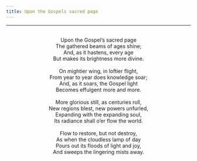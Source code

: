 ```yaml
---
title: Upon the Gospels sacred page
---
```


---
<center>
<br/>
Upon the Gospel’s sacred page<br/>
The gathered beams of ages shine;<br/>
And, as it hastens, every age<br/>
But makes its brightness more divine.<br/>
<br/>
On mightier wing, in loftier flight,<br/>
From year to year does knowledge soar;<br/>
And, as it soars, the Gospel light<br/>
Becomes effulgent more and more.<br/>
<br/>
More glorious still, as centuries roll,<br/>
New regions blest, new powers unfurled,<br/>
Expanding with the expanding soul,<br/>
Its radiance shall o’er flow the world.<br/>
<br/>
Flow to restore, but not destroy,<br/>
As when the cloudless lamp of day<br/>
Pours out its floods of light and joy,<br/>
And sweeps the lingering mists away.<br/>

</center>